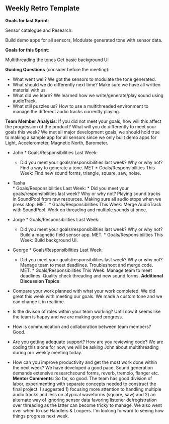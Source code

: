 ## Weekly Retro Template  

**Goals for last Sprint**:

Sensor catalogue and Research:

Build demo apps for all sensors, 
Modulate generated tone with sensor data.

**Goals for this Sprint**:

Multithreading the tones
Get basic background UI

**Guiding Questions** (consider before the meeting):

  *  What went well?
      We got the sensors to modulate the tone generated.
  *  What should we do differently next time?
      Make sure we have all written material with us
  *  What did we learn?
      We learned how we write/generate/play sound using audioTrack.
  *  What still puzzles us?
      How to use a multithreaded environment to manage the differect audio tracks currently playing.
 
**Team Member Analysis**:
If you did not meet your goals, how will this affect the progression of the product? What will you do differently to meet your goals this week?
We met all major development goals, we should hold true to making a sample app for all sensors since we only built demo apps for Light, Accelerometer, Magnetic North, Barometer.
  *  John
    * Goals/Responsibilities Last Week:
        * Did you meet your goals/responsibilities last week? Why or why not?
      Find a way to generate a tone. MET
    * Goals/Responsibilities This Week:
      Find new sound forms, triangle, square, saw, noise.
  *  Tasha    
    * Goals/Responsibilities Last Week:
         * Did you meet your goals/responsibilities last week? Why or why not?
      Playing sound tracks in SoundPool from raw resources. Making sure all audio stops when we press stop. MET.
    * Goals/Responsibilities This Week:
      Merge AudioTrack with SoundPool. Work on threading and multiple sounds at once.
  *  Jorge
    * Goals/Responsibilities Last Week:
        * Did you meet your goals/responsibilities last week? Why or why not?
      Build a magnetic field sensor app. MET.
    * Goals/Responsibilities This Week:
      Build background UI.
  *  George
    * Goals/Responsibilities Last Week:
       * Did you meet your goals/responsibilities last week? Why or why not?
      Manage team to meet deadlines. Troubleshoot and merge code. MET.
    * Goals/Responsibilities This Week:
      Manage team to meet deadlines. Quality check threading and new sound forms.
**Additional Discussion Topics**:

  *  Compare your work planned with what your work completed. 
      We did great this week with meeting our goals. We made a custom tone and we can change it in realtime.
  *  Is the divison of roles within your team working?
      Until now it seems like the team is happy and we are making good progress.
  *  How is communication and collaboration between team members?
      Good.
  *  Are you getting adequate support? How are you reviewing code?
      We are coding this alone for now, we will be asking John about multithreading during our weekly meeting today.
  *  How can you improve productivity and get the most work done within the next week?
      We have developed a good pace. Sound generation demands extensive researchsound forms, reverb, tremolo, flanger etc.
**Mentor Comments**:
So far, so good.  The team has good division of labor, experimenting with separate concepts needed to construct the final project.  I suggested 1) focusing more attention to handling multiple audio tracks and less on atypical waveforms (square, saw) and 2) an alternate way of ignoring sensor data favoring listener de/registration over threading as the latter can become tricky to manage.  We also went over when to use Handlers & Loopers.  I'm looking forward to seeing how things progress next week.
